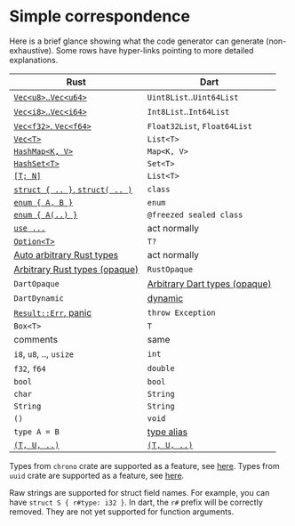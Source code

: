 # Simple correspondence

Here is a brief glance showing what the code generator can generate (non-exhaustive). Some rows have hyper-links pointing to more detailed explanations.

| Rust                                                       | Dart                                                      |
|------------------------------------------------------------|-----------------------------------------------------------|
| [`Vec<u8>`..`Vec<u64>`](detailed/vec)                      | `Uint8List`..`Uint64List`                                 |
| [`Vec<i8>`..`Vec<i64>`](detailed/vec)                      | `Int8List`..`Int64List`                                   |
| [`Vec<f32>`, `Vec<f64>`](detailed/vec)                     | `Float32List`, `Float64List`                              |
| [`Vec<T>`](detailed/vec)                                   | `List<T>`                                                 |
| [`HashMap<K, V>`](detailed/map_set)                        | `Map<K, V>`                                               |
| [`HashSet<T>`](detailed/map_set)                           | `Set<T>`                                                  |
| [`[T; N]`](detailed/vec)                                   | `List<T>`                                                 |
| [`struct { .. }`, `struct( .. )`](detailed/struct)         | `class`                                                   |
| [`enum { A, B }`](detailed/enum)                           | `enum`                                                    |
| [`enum { A(..) }`](detailed/enum)                          | `@freezed sealed class`                                   |
| [`use ...`](external/same-crate)                           | act normally                                              |
| [`Option<T>`](detailed/option)                             | `T?`                                                      |
| [Auto arbitrary Rust types](../arbitrary/rust-auto-opaque) | act normally                                              |
| [Arbitrary Rust types (opaque)](../arbitrary/rust-opaque)  | `RustOpaque`                                              |
| `DartOpaque`                                               | [Arbitrary Dart types (opaque)](../arbitrary/dart-opaque) |
| `DartDynamic`                                              | [dynamic](../arbitrary/dart-dynamic)                      |
| [`Result::Err`, panic](return)                             | `throw Exception`                                         |
| `Box<T>`                                                   | `T`                                                       |
| comments                                                   | same                                                      |
| `i8`, `u8`, .., `usize`                                    | `int`                                                     |
| `f32`, `f64`                                               | `double`                                                  |
| `bool`                                                     | `bool`                                                    |
| `char`                                                     | `String`                                                  |
| `String`                                                   | `String`                                                  |
| `()`                                                       | `void`                                                    |
| `type A = B`                                               | [type alias](detailed/alias)                              |
| [`(T, U, ..)`](detailed/tuple)                             | [`(T, U, ..)`](https://dart.dev/language/records)         |

Types from `chrono` crate are supported as a feature, see [here](detailed/chrono).
Types from `uuid` crate are supported as a feature, see [here](detailed/uuid).

Raw strings are supported for struct field names. For example, you can have `struct S { r#type: i32 }`. In dart, the `r#` prefix will be correctly removed. They are not yet supported for function arguments.
